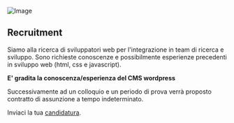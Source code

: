 ![Image](http://www.hictech.com/hostatiDaHicTech/loghiHT/black_200.png)

## Recruitment

Siamo alla ricerca di sviluppatori web per l'integrazione in team di ricerca e sviluppo.
Sono richieste conoscenze e possibilmente esperienze precedenti in sviluppo web (html, css e javascript).

**E' gradita la conoscenza/esperienza del CMS wordpress**

Successivamente ad un colloquio e un periodo di prova verrà proposto contratto di assunzione a tempo indeterminato.

Inviaci la tua [candidatura](mailto:info@hictech.com). 

